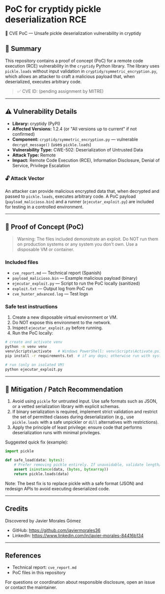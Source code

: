 # PoC for cryptidy pickle deserialization RCE

🚨 CVE PoC — Unsafe pickle deserialization vulnerability in cryptidy

## 🧠 Summary

This repository contains a proof of concept (PoC) for a remote code execution (RCE) vulnerability in the `cryptidy` Python library. The library uses `pickle.loads` without input validation in `cryptidy/symmetric_encryption.py`, which allows an attacker to craft a malicious payload that, when deserialized, executes arbitrary code.

> ✅ CVE ID: (pending assignment by MITRE)

---

## ⚠️ Vulnerability Details

- **Library:** cryptidy (PyPI)
- **Affected Versions:** 1.2.4 (or "All versions up to current" if not confirmed)
- **Component:** `cryptidy/symmetric_encryption.py` — vulnerable `decrypt_message()` (uses `pickle.loads`)
- **Vulnerability Type:** CWE-502: Deserialization of Untrusted Data
- **Attack Type:** Remote
- **Impact:** Remote Code Execution (RCE), Information Disclosure, Denial of Service, Privilege Escalation

### 🔓 Attack Vector

An attacker can provide malicious encrypted data that, when decrypted and passed to `pickle.loads`, executes arbitrary code. A PoC payload (`payload_malicioso.bin`) and a runner (`ejecutar_exploit.py`) are included for testing in a controlled environment.

---

## 🧪 Proof of Concept (PoC)

> Warning: The files included demonstrate an exploit. Do NOT run them on production systems or any system you don't own. Use a disposable VM or container.

### Included files

- `cve_report.md` — Technical report (Spanish)
- `payload_malicioso.bin` — Example malicious payload (binary)
- `ejecutar_exploit.py` — Script to run the PoC locally (sanitized)
- `exploit.txt` — Output log from PoC run
- `cve_hunter_advanced.log` — Test logs

### Safe test instructions

1. Create a new disposable virtual environment or VM.
2. Do NOT expose this environment to the network.
3. Inspect `ejecutar_exploit.py` before running.
4. Run the PoC locally:

```bash
# create and activate venv
python -m venv venv
venv\Scripts\activate   # Windows PowerShell: venv\Scripts\Activate.ps1
pip install -r requirements.txt  # if any deps; otherwise run with system python

# run (only on isolated VM)
python ejecutar_exploit.py
```

---

## 🔐 Mitigation / Patch Recommendation

1. Avoid using `pickle` for untrusted input. Use safe formats such as JSON, or a vetted serialization library with explicit schemas.
2. If binary serialization is required, implement strict validation and restrict the set of permitted classes during deserialization (e.g., use `pickle.loads` with a safe unpickler or `dill` alternatives with restrictions).
3. Apply the principle of least privilege: ensure code that performs deserialization runs with minimal privileges.

Suggested quick fix (example):

```python
import pickle

def safe_load(data: bytes):
    # Prefer removing pickle entirely. If unavoidable, validate length/type and use restricted unpickling.
    assert isinstance(data, (bytes, bytearray))
    return pickle.loads(data)
```

Note: The best fix is to replace pickle with a safe format (JSON) and redesign APIs to avoid executing deserialized code.

---

## Credits

Discovered by Javier Morales Gómez
- GitHub: https://github.com/javiermorales36
- LinkedIn: https://www.linkedin.com/in/javier-morales-84416b134

---

## References

- Technical report: `cve_report.md`
- PoC files in this repository

For questions or coordination about responsible disclosure, open an issue or contact the maintainer.
